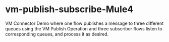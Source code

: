 # vm-publish-subscribe-Mule4
VM Connector Demo where one flow publishes a message to three different queues using the VM Publish Operation and three subscriber flows listen to corresponding queues, and process it as desired. 
